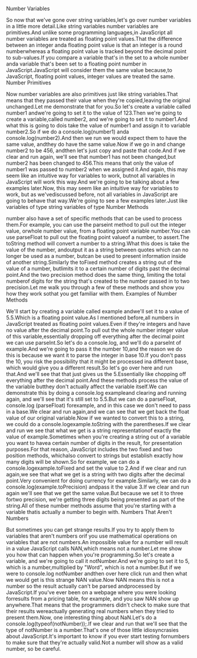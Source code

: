 Number Variables

So now that we've gone over string variables,let's go over number variables in a little more detail.Like string variables number variables are primitives.And unlike some programming languages,in JavaScript all number variables are treated as floating point values.That the difference between an integer anda floating point value is that an integer is a round numberwhereas a floating point value is tracked beyond the decimal point to sub-values.If you compare a variable that's in the set to a whole number anda variable that's been set to a floating point number in JavaScript.JavaScript will consider them the same value because,to JavaScript, floating point values, integer values are treated the same.
Number Primitives

Now number variables are also primitives just like string variables.That means that they passed their value when they're copied,leaving the original unchanged.Let me demonstrate that for you.So let's create a variable called number1 andwe're going to set it to the value of 123.Then we're going to create a variable,called number2, and we're going to set it to number1.And what this is going to dois take the value of number1 and assign it to variable number2.So if we do a console.log(number1) anda console.log(number2).And then we run we would expect them to have the same value, andthey do have the same value.Now if we go in and change number2 to be 456, andthen let's just copy and paste that code.And if we clear and run again, we'll see that number1 has not been changed,but number2 has been changed to 456.This means that only the value of number1 was passed to number2 when we assigned it.And again, this may seem like an intuitive way for variables to work, butnot all variables in JavaScript will work this way.And we're going to be talking about a few examples later.Now, this may seem like an intuitive way for variables to work, but as we'vediscussed before, not all variables in JavaScript are going to behave that way.We're going to see a few examples later.Just like variables of type string variables of type
Number Methods

number also have a set of specific methods that can be used to process them.For example, you can use the parseint method to pull out the integer value, orwhole number value, from a floating point variable number.You can use parseFloat to pull out the floating point valueof a number, to assert.The toString method will convert a number to a string.What this does is take the value of the number, andoutput it as a string between quotes which can no longer be used as a number, butcan be used to present information inside of another string.Similarly the toFixed method creates a string out of the value of a number, butlimits it to a certain number of digits past the decimal point.And the two precision method does the same thing, limiting the total numberof digits for the string that's created to the number passed in to two precision.Let me walk you through a few of these methods and show you how they work sothat you get familiar with them.
Examples of Number Methods

We'll start by creating a variable called example andwe'll set it to a value of 5.5.Which is a floating point value.As I mentioned before,all numbers in JavaScript treated as floating point values.Even if they're integers and have no value after the decimal point.To pull out the whole number integer value of this variable,essentially dropping off everything after the decimal point we can use parseInt.So let's do a console.log, and we'll do a parseInt of example.And we're going to pass it the number 10,and the reason we do this is because we want it to parse the integer in base 10.If you don't pass the 10, you risk the possibility that it might be processed ina different base, which would give you a different result.So let's go over here and run that.And we'll see that that just gives us the 5.Essentially like chopping off everything after the decimal point.And these methods process the value of the variable butthey don't actually affect the variable itself.We can demonstrate this by doing a console.log exampleand clearing and running again, and we'll see that it's still set to 5.5.But we can do a parseFloat, console.log (parseFloat) forexample, and in this case we don't need to pass in a base.We clear and run again,and we can see that we get back the float value of our original variable.Now if we wanted to convert this to a string, we could do a console.logexample.toString with the parentheses.If we clear and run we see that what we get is a string representationof exactly the value of example.Sometimes when you're creating a string out of a variable you want to havea certain number of digits in the result, for presentation purposes.For that reason, JavaScript includes the two fixed and two position methods, whichalso convert to strings but establish exactly how many digits will be shown.So for example, we can do a console.logexample.toFixed and set the value to 2.And if we clear and run again,we see that what we get is a string with two digits after the decimal point.Very convenient for doing currency for example.Similarly, we can do a console.log(example.toPrecision) andpass it the value 3.If we clear and run again we'll see that we get the same value.But because we set it to three fortwo precision, we're getting three digits being presented as part of the string.All of these number methods assume that you're starting with a variable thatis actually a number to begin with.
Numbers That Aren't Numbers

But sometimes you can get strange results.If you try to apply them to variables that aren't numbers orif you use mathematical operations on variables that are not numbers.An impossible value for a number will result in a value JavaScript calls NAN,which means not a number.Let me show you how that can happen when you're programming.So let's create a variable, and we're going to call it notNumber.And we're going to set it to 5, which is a number,multiplied by "Word", which is not a number.But if we were to console.log notNumber andthen over here click run and then what we would get is this strange NAN value.Now NAN means this is not a number so the result actually can't be parsed andprocessed by JavaScript.If you've ever been on a webpage where you were looking forresults from a pricing table, for example, and you saw NAN show up anywhere.That means that the programmers didn't check to make sure that their results wereactually generating real numbers when they tried to present them.Now, one interesting thing about NaN.Let's do a console.log(typeof(notNumber));.If we clear and run that we'll see that the type of notNumber is a number.That's one of those little idiosyncrasies about JavaScript.It's important to know if you ever start testing fornumbers to make sure that they're actually valid.Not a number will show as a valid number, so be careful.
